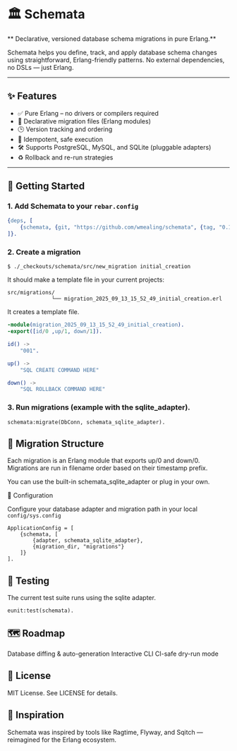 # 🏛️ Schemata

** Declarative, versioned database schema migrations in pure Erlang.**

Schemata helps you define, track, and apply database schema changes using straightforward, Erlang-friendly patterns. No external dependencies, no DSLs — just Erlang.

---

## ✨ Features

- ✅ Pure Erlang – no drivers or compilers required
- 📜 Declarative migration files (Erlang modules)
- 🕒 Version tracking and ordering
- 🔄 Idempotent, safe execution
- 🛠 Supports PostgreSQL, MySQL, and SQLite (pluggable adapters)
- ♻️ Rollback and re-run strategies

---

## 🚀 Getting Started

### 1. Add Schemata to your `rebar.config`

```erlang
{deps, [
    {schemata, {git, "https://github.com/wmealing/schemata", {tag, "0.1.0"}}}
]}.
```

### 2. Create a migration

```
$ ./_checkouts/schemata/src/new_migration initial_creation
```

It should make a template file in your current projects:

```shell
src/migrations/
              └── migration_2025_09_13_15_52_49_initial_creation.erl
```

It creates a template file.

```erlang
-module(migration_2025_09_13_15_52_49_initial_creation).
-export([id/0 ,up/1, down/1]).

id() ->
    "001".

up() ->
    "SQL CREATE COMMAND HERE"

down() ->
    "SQL ROLLBACK COMMAND HERE"

```

### 3. Run migrations (example with the sqlite_adapter).


```
schemata:migrate(DbConn, schemata_sqlite_adapter).
```

## 📁 Migration Structure

Each migration is an Erlang module that exports up/0 and down/0. Migrations are run in filename order based on their timestamp prefix.

You can use the built-in schemata_sqlite_adapter or plug in your own.

🔧 Configuration

Configure your database adapter and migration path in your local `config/sys.config`

```
ApplicationConfig = [
    {schemata, [
        {adapter, schemata_sqlite_adapter},
        {migration_dir, "migrations"}
    ]}
].

```

## 🧪 Testing

The current test suite runs using the sqlite adapter.

```
eunit:test(schemata).
```


## 🗺 Roadmap

 Database diffing & auto-generation
 Interactive CLI
 CI-safe dry-run mode

## 📜 License

MIT License. See LICENSE for details.

## 🧠 Inspiration

Schemata was inspired by tools like Ragtime, Flyway, and Sqitch — reimagined for the Erlang ecosystem.
